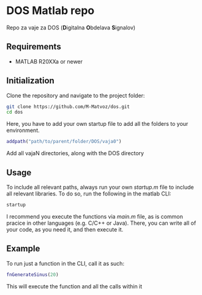 # DOS Matlab repo

Repo za vaje za DOS (**D**igitalna **O**bdelava **S**ignalov)

## Requirements

- MATLAB R20XXa or newer

## Initialization

Clone the repository and navigate to the project folder:

```bash
git clone https://github.com/M-Matvoz/dos.git
cd dos
```

Here, you have to add your own startup file to add all the folders to your environment.

```matlab
addpath("path/to/parent/folder/DOS/vaja0")
```

Add all vajaN directories, along with the DOS directory

## Usage

To include all relevant paths, always run your own *startup.m* file to include all relevant libraries. To do so, run the following in the matlab CLI:

```bash
startup
```

I recommend you execute the functions via *main.m* file, as is common pracice in other languages (e.g. C/C++ or Java). There, you can write all of your code, as you need it, and then execute it.

## Example

To run just a function in the CLI, call it as such:

```matlab
fnGenerateSinus(20)
```

This will execute the function and all the calls within it